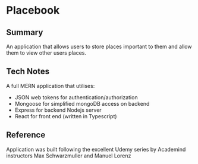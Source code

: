 # Placebook

## Summary
An application that allows users to store places important to them and allow them to 
view other users places.

## Tech Notes
A full MERN application that utilises:
- JSON web tokens for authentication/authorization
- Mongoose for simplified mongoDB access on backend
- Express for backend Nodejs server
- React for front end (written in Typescript)

## Reference
Application was built following the excellent Udemy series by Academind instructors Max Schwarzmuller and Manuel Lorenz

